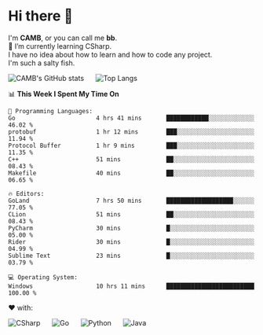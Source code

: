 # Hi there 👋
<!--
**CAMB-dev/CAMB-dev** is a ✨ _special_ ✨ repository because its `README.md` (this file) appears on your GitHub profile.

Here are some ideas to get you started:

- 🔭 I’m currently working on ...
- 🌱 I’m currently learning ...
- 👯 I’m looking to collaborate on ...
- 🤔 I’m looking for help with ...
- 💬 Ask me about ...
- 📫 How to reach me: ...
- 😄 Pronouns: ...
- ⚡ Fun fact: ...
-->
 I'm **CAMB**, or you can call me **bb**.  
 🌱 I’m currently learning CSharp.  
 I have no idea about how to learn and how to code any project.  
 I'm such a salty fish.
 
 
![CAMB's GitHub stats](https://github-readme-stats.vercel.app/api?username=CAMB-dev&show_icons=true&theme=tokyonight)
&nbsp;&nbsp;&nbsp;&nbsp;
![Top Langs](https://github-readme-stats.vercel.app/api/top-langs/?username=CAMB-dev&langs_count=5&theme=tokyonight)


<!--START_SECTION:waka-->
📊 **This Week I Spent My Time On** 

```text
💬 Programming Languages: 
Go                       4 hrs 41 mins       ████████████░░░░░░░░░░░░░   46.02 % 
protobuf                 1 hr 12 mins        ███░░░░░░░░░░░░░░░░░░░░░░   11.94 % 
Protocol Buffer          1 hr 9 mins         ███░░░░░░░░░░░░░░░░░░░░░░   11.35 % 
C++                      51 mins             ██░░░░░░░░░░░░░░░░░░░░░░░   08.43 % 
Makefile                 40 mins             ██░░░░░░░░░░░░░░░░░░░░░░░   06.65 % 

🔥 Editors: 
GoLand                   7 hrs 50 mins       ███████████████████░░░░░░   77.05 % 
CLion                    51 mins             ██░░░░░░░░░░░░░░░░░░░░░░░   08.43 % 
PyCharm                  30 mins             █░░░░░░░░░░░░░░░░░░░░░░░░   05.00 % 
Rider                    30 mins             █░░░░░░░░░░░░░░░░░░░░░░░░   04.99 % 
Sublime Text             23 mins             █░░░░░░░░░░░░░░░░░░░░░░░░   03.79 % 

💻 Operating System: 
Windows                  10 hrs 11 mins      █████████████████████████   100.00 % 
```


<!--END_SECTION:waka-->


❤ with:

![CSharp](https://img.shields.io/badge/CSharp-%23512BD4?style=for-the-badge&logo=.net)
&nbsp;&nbsp;&nbsp;&nbsp;
![Go](https://img.shields.io/badge/Go-000000?style=for-the-badge&logo=go)
&nbsp;&nbsp;&nbsp;&nbsp;
![Python](https://img.shields.io/badge/Python-000000?style=for-the-badge&logo=python)
&nbsp;&nbsp;&nbsp;&nbsp;
![Java](https://img.shields.io/badge/Java-964B00?style=for-the-badge&logo=openjdk)
